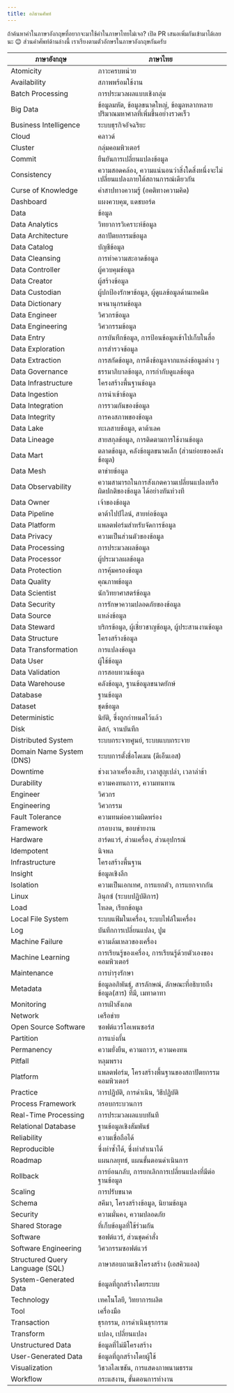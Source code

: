 ```yaml
---
title: อภิธานศัพท์
---
```


ถ้าค้นหาคำในภาษาอังกฤษที่อยากจะมาใช้คำในภาษาไทยไม่เจอ?
เปิด PR เสนอเพิ่มกันเข้ามาได้เลยนะ 😉 ส่วนคำศัพท์ด้านล่างนี้
เราเรียงตามตัวอักษรในภาษาอังกฤษกันครับ

|            ภาษาอังกฤษ            |                              ภาษาไทย                              |
|---------------------------------|-------------------------------------------------------------------|
| Atomicity                       | ภาวะครบหน่วย                                                       |
| Availability                    | สภาพพร้อมใช้งาน                                                     |
| Batch Processing                | การประมวลผลแบบเชิงกลุ่ม                                              |
| Big Data                        | ข้อมูลมหัต, ข้อมูลขนาดใหญ่, ข้อมูลหลากหลายปริมาณมหาศาลที่เพิ่มขึ้นอย่างรวดเร็ว     |
| Business Intelligence           | ระบบธุรกิจอัจฉริยะ                                                    |
| Cloud                           | คลาวด์                                                             |
| Cluster                         | กลุ่มคอมพิวเตอร์                                                      |
| Commit                          | ยืนยันการเปลี่ยนแปลงข้อมูล                                              |
| Consistency                     | ความสอดคล้อง, ความแน่นอนว่าสิ่งใดสิ่งหนึ่งจะไม่เปลี่ยนแปลงภายใต้สถานการณ์เดียวกัน |
| Curse of Knowledge              | คำสาปทางความรู้ (อคติทางความคิด)                                      |
| Dashboard                       | แผงควบคุม, แดชบอร์ด                                                 |
| Data                            | ข้อมูล                                                              |
| Data Analytics                  | วิทยาการวิเคราะห์ข้อมูล                                                |
| Data Architecture               | สถาปัตยกรรมข้อมูล                                                    |
| Data Catalog                    | บัญชีข้อมูล                                                           |
| Data Cleansing                  | การทำความสะอาดข้อมูล                                                |
| Data Controller                 | ผู้ควบคุมข้อมูล                                                        |
| Data Creator                    | ผู้สร้างข้อมูล                                                         |
| Data Custodian                  | ผู้ปกป้องรักษาข้อมูล, ผู้ดูแลข้อมูลด้านเทคนิค                                  |
| Data Dictionary                 | พจนานุกรมข้อมูล                                                      |
| Data Engineer                   | วิศวกรข้อมูล                                                         |
| Data Engineering                | วิศวกรรมข้อมูล                                                       |
| Data Entry                      | การบันทึกข้อมูล, การป้อนข้อมูลเข้าไปเก็บในสื่อ                               |
| Data Exploration                | การสำรวจข้อมูล                                                      |
| Data Extraction                 | การสกัดข้อมูล, การดึงข้อมูลจากแหล่งข้อมูลต่าง ๆ                             |
| Data Governance                 | ธรรมาภิบาลข้อมูล, การกำกับดูแลข้อมูล                                     |
| Data Infrastructure             | โครงสร้างพื้นฐานข้อมูล                                                 |
| Data Ingestion                  | การนำเข้าข้อมูล                                                      |
| Data Integration                | การรวมกันของข้อมูล                                                   |
| Data Integrity                  | การคงสภาพของข้อมูล                                                  |
| Data Lake                       | ทะเลสาบข้อมูล, ดาต้าเลค                                              |
| Data Lineage                    | สายสกุลข้อมูล, การติดตามการใช้งานข้อมูล                                  |
| Data Mart                       | ตลาดข้อมูล, คลังข้อมูลขนาดเล็ก (ส่วนย่อยของคลังข้อมูล)                       |
| Data Mesh                       | ตาข่ายข้อมูล                                                         |
| Data Observability              | ความสามารถในการสังเกตความเปลี่ยนแปลงหรือผิดปกติของข้อมูล ได้อย่างทันท่วงที     |
| Data Owner                      | เจ้าของข้อมูล                                                        |
| Data Pipeline                   | ดาต้าไปป์ไลน์, สายท่อข้อมูล                                             |
| Data Platform                   | แพลตฟอร์มสำหรับจัดการข้อมูล                                            |
| Data Privacy                    | ความเป็นส่วนตัวของข้อมูล                                               |
| Data Processing                 | การประมวลผลข้อมูล                                                   |
| Data Processor                  | ผู้ประมวลผลข้อมูล                                                     |
| Data Protection                 | การคุ้มครองข้อมูล                                                     |
| Data Quality                    | คุณภาพข้อมูล                                                         |
| Data Scientist                  | นักวิทยาศาสตร์ข้อมูล                                                   |
| Data Security                   | การรักษาความปลอดภัยของข้อมูล                                          |
| Data Source                     | แหล่งข้อมูล                                                          |
| Data Steward                    | บริกรข้อมูล, ผู้เชี่ยวชาญข้อมูล, ผู้ประสานงานข้อมูล                            |
| Data Structure                  | โครงสร้างข้อมูล                                                      |
| Data Transformation             | การแปลงข้อมูล                                                       |
| Data User                       | ผู้ใช้ข้อมูล                                                           |
| Data Validation                 | การสอบทวนข้อมูล                                                     |
| Data Warehouse                  | คลังข้อมูล, ฐานข้อมูลขนาดยักษ์                                           |
| Database                        | ฐานข้อมูล                                                           |
| Dataset                         | ชุดข้อมูล                                                            |
| Deterministic                   | นิยัติ, ซึ่งถูกกำหนดไว้แล้ว                                               |
| Disk                            | ดิสก์, จานบันทึก                                                      |
| Distributed System              | ระบบกระจายศูนย์, ระบบแบบกระจาย                                      |
| Domain Name System (DNS)        | ระบบการตั้งชื่อโดเมน (ดีเอ็นเอส)                                        |
| Downtime                        | ช่วงเวลาเครื่องเสีย, เวลาสูญเปล่า, เวลาล่าช้า                             |
| Durability                      | ความคงทนถาวร, ความทนทาน                                           |
| Engineer                        | วิศวกร                                                             |
| Engineering                     | วิศวกรรม                                                           |
| Fault Tolerance                 | ความทนต่อความผิดพร่อง                                                |
| Framework                       | กรอบงาน, ขอบข่ายงาน                                                |
| Hardware                        | ฮาร์ดแวร์, ส่วนเครื่อง, ส่วนอุปกรณ์                                       |
| Idempotent                      | นิจพล                                                              |
| Infrastructure                  | โครงสร้างพื้นฐาน                                                     |
| Insight                         | ข้อมูลเชิงลึก                                                         |
| Isolation                       | ความเป็นเอกเทศ, การแยกตัว, การแยกจากกัน                              |
| Linux                           | ลินุกซ์ (ระบบปฏิบัติการ)                                                |
| Load                            | โหลด, เรียกข้อมูล                                                    |
| Local File System               | ระบบแฟ้มในเครื่อง, ระบบไฟล์ในเครื่อง                                    |
| Log                             | บันทึกการเปลี่ยนแปลง, ปูม                                              |
| Machine Failure                 | ความล้มเหลวของเครื่อง                                                |
| Machine Learning                | การเรียนรู้ของเครื่อง, การเรียนรู้ด้วยตัวเองของคอมพิวเตอร์                    |
| Maintenance                     | การบำรุงรักษา                                                       |
| Metadata                        | ข้อมูลอภิพันธุ์, สารลักษณ์, ลักษณะที่อธิบายถึง ข้อมูล(สาร) ที่มี, เมทาดาทา          |
| Monitoring                      | การเฝ้าสังเกต                                                       |
| Network                         | เครือข่าย                                                           |
| Open Source Software            | ซอฟต์แวร์โอเพนซอร์ส                                                  |
| Partition                       | การแบ่งกั้น                                                          |
| Permanency                      | ความยั่งยืน, ความถาวร, ความคงทน                                      |
| Pitfall                         | หลุมพราง                                                           |
| Platform                        | แพลตฟอร์ม, โครงสร้างพื้นฐานของสถาปัตยกรรมคอมพิวเตอร์                     |
| Practice                        | การปฏิบัติ, การดำเนิน, วิธีปฏิบัติ                                         |
| Process Framework               | กรอบกระบวนการ                                                     |
| Real-Time Processing            | การประมวลผลแบบทันที                                                 |
| Relational Database             | ฐานข้อมูลเชิงสัมพันธ์                                                   |
| Reliability                     | ความเชื่อถือได้                                                       |
| Reproducible                    | ซึ่งทำซ้ำได้, ซึ่งทำสำเนาได้                                             |
| Roadmap                         | แผนกลยุทธ์, แผนขั้นตอนดำเนินการ                                        |
| Rollback                        | การย้อนกลับ, การยกเลิกการเปลี่ยนแปลงที่มีต่อฐานข้อมูล                        |
| Scaling                         | การปรับขนาด                                                        |
| Schema                          | สคีมา, โครงสร้างข้อมูล, นิยามข้อมูล                                      |
| Security                        | ความมั่นคง, ความปลอดภัย                                              |
| Shared Storage                  | ที่เก็บข้อมูลที่ใช้ร่วมกัน                                                  |
| Software                        | ซอฟต์แวร์, ส่วนชุดคำสั่ง                                                |
| Software Engineering            | วิศวกรรมซอฟต์แวร์                                                    |
| Structured Query Language (SQL) | ภาษาสอบถามเชิงโครงสร้าง (เอสคิวแอล)                                  |
| System-Generated Data           | ข้อมูลที่ถูกสร้างโดยระบบ                                                |
| Technology                      | เทคโนโลยี, วิทยาการผลิต                                              |
| Tool                            | เครื่องมือ                                                           |
| Transaction                     | ธุรกรรม, การดำเนินธุรกรรม                                            |
| Transform                       | แปลง, เปลี่ยนแปลง                                                   |
| Unstructured Data               | ข้อมูลที่ไม่มีโครงสร้าง                                                  |
| User-Generated Data             | ข้อมูลที่ถูกสร้างโดยผู้ใช้                                                 |
| Visualization                   | วิชวลไลเซชัน, การแสดงภาพนามธรรม                                     |
| Workflow                        | กระแสงาน, ขั้นตอนการทำงาน                                           |

